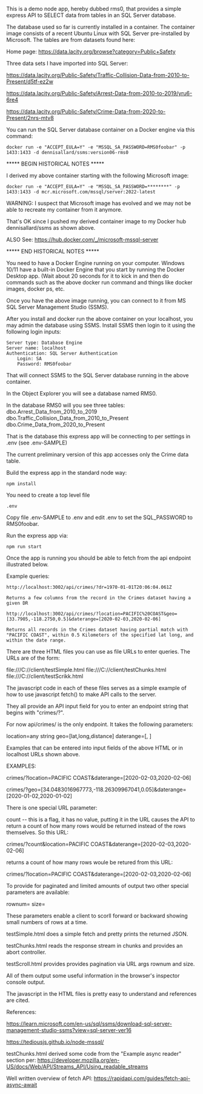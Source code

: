 This is a demo node app, hereby dubbed rms0, that provides a simple express API to SELECT data from tables in an SQL Server database.

The database used so far is currently installed in a container.  The container image consists of a recent Ubuntu Linux with SQL Server pre-installed by Microsoft.  The tables are from datasets found here:


Home page: https://data.lacity.org/browse?category=Public+Safety

Three data sets I have imported into SQL Server:

https://data.lacity.org/Public-Safety/Traffic-Collision-Data-from-2010-to-Present/d5tf-ez2w

https://data.lacity.org/Public-Safety/Arrest-Data-from-2010-to-2019/yru6-6re4

https://data.lacity.org/Public-Safety/Crime-Data-from-2020-to-Present/2nrs-mtv8


You can run the SQL Server database container on a Docker engine via this command:

```
docker run -e "ACCEPT_EULA=Y" -e "MSSQL_SA_PASSWORD=RMS0foobar" -p 1433:1433 -d dennisallard/ssms:version06-rms0
```

***** BEGIN HISTORICAL NOTES *****

I derived my above container starting with the following Microsoft image:

```
docker run -e "ACCEPT_EULA=Y" -e "MSSQL_SA_PASSWORD=********" -p 1433:1433 -d mcr.microsoft.com/mssql/server:2022-latest
```

WARNING: I suspect that Microsoft image has evolved and we may not be able to recreate my container from it anymore.

That's OK since I pushed my derived container image to my Docker hub dennisallard/ssms as shown above.


ALSO See:
https://hub.docker.com/_/microsoft-mssql-server

***** END HISTORICAL NOTES *****


You need to have a Docker Engine running on your computer.  Windows 10/11 have a built-in Docker Engine that you start by running the Docker Desktop app.  (Wait about 20 seconds for it to kick in and then do commands such as  the above docker run command and things like docker images, docker ps, etc.

Once you have the above image running, you can connect to it from MS SQL Server Management Studio (SSMS).

After you install and docker run the above container on your localhost, you may admin the database using SSMS. Install SSMS then login to it using the following login inputs:

    Server type: Database Engine
    Server name: localhost
    Authentication: SQL Server Authentication
        Login: SA
        Password: RMS0foobar

That will connect SSMS to the SQL Server database running in the above container.

In the Object Explorer you will see a database named RMS0.

In the database RMS0 will you see three tables:
    dbo.Arrest_Data_from_2010_to_2019
    dbo.Traffic_Collision_Data_from_2010_to_Present
    dbo.Crime_Data_from_2020_to_Present


That is the database this express app will be connecting to per settings in .env (see .env-SAMPLE)

The current preliminary version of this app accesses only the Crime data table.

Build the express app in the standard node way:

    npm install

You need to create a top level file

    .env

Copy file .env-SAMPLE to .env and edit .env to set the SQL_PASSWORD to RMS0foobar.

Run the express app via:

    npm run start


Once the app is running you should be able to fetch from the api endpoint illustrated below.

Example queries:

```
http://localhost:3002/api/crimes/?dr=1970-01-01T20:06:04.061Z
```

    Returns a few columns from the record in the Crimes dataset having a given DR

```
http://localhost:3002/api/crimes/?location=PACIFIC%20COAST&geo=[33.7905,-118.2750,0.5]&daterange=[2020-02-03,2020-02-06]
```

    Returns all records in the Crimes dataset having partial match with "PACIFIC COAST", within 0.5 Kilometers of the specified lat long, and within the date range.

There are three HTML files you can use as file URLs to enter queries.  The URLs are of the form:

file:///C:/<PATH TO THIS REPO>/client/testSimple.html
file:///C:/<PATH TO THIS REPO>/client/testChunks.html
file:///C:/<PATH TO THIS REPO>/client/testScrikk.html

The  javascript code in each of these files serves as a simple example of how to use javascript fetch() to make API calls to the server.

They all provide an API input field for you to enter an endpoint string that begins with "crimes/?".

For now api/crimes/ is the only endpoint.  It takes the following parameters:

location=any string
geo=[lat,long,distance]
daterange=[<start date>, <end date>]

Examples that can be entered into input fields of the above HTML or in localhost URLs shown above.

EXAMPLES:

crimes/?location=PACIFIC COAST&daterange=[2020-02-03,2020-02-06]

crimes/?geo=[34.0483016967773,-118.26309967041,0.05]&daterange=[2020-01-02,2020-01-02]


There is one special URL  parameter:

count -- this is a flag, it has no value, putting it in the URL causes the API to return a count of how many rows would be returned instead of the rows themselves. So this URL:

crimes/?count&location=PACIFIC COAST&daterange=[2020-02-03,2020-02-06]

returns a count of how many rows woule be retured from this URL:

crimes/?location=PACIFIC COAST&daterange=[2020-02-03,2020-02-06]

To provide for paginated and limited amounts of output two other special parameters are available:

rownum=<starting row number>
size=<number of rows to return>

These parameters enable a client to scorll  forward or backward showing small numbers of rows at a time.



testSimple.html does a simple fetch and pretty prints the returned JSON.

testChunks.html reads the response stream in chunks and provides an abort controller.

testScroll.html provides provides pagination via URL args rownum and size.

All of them output some useful information in the browser's inspector console output.

The javascript in the HTML files is pretty easy to understand and references are cited.


References:

https://learn.microsoft.com/en-us/sql/ssms/download-sql-server-management-studio-ssms?view=sql-server-ver16

https://tediousjs.github.io/node-mssql/


testChunks.html derived some code from the "Example async reader" section per:
https://developer.mozilla.org/en-US/docs/Web/API/Streams_API/Using_readable_streams


Well written overview of fetch API:
https://rapidapi.com/guides/fetch-api-async-await